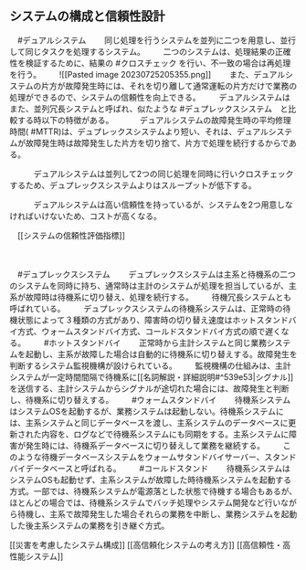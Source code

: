 ## システムの構成と信頼性設計
　#デュアルシステム
　　同じ処理を行うシステムを並列に二つを用意し、並行して同じタスクを処理するシステム。
　　二つのシステムは、処理結果の正確性を検証するために、結果の #クロスチェック を行い、不一致の場合は再処理を行う。
　　![[Pasted image 20230725205355.png]]
　　また、デュアルシステムの片方が故障発生時には、それを切り離して通常運転の片方だけで業務の処理ができるので、システムの信頼性を向上できる。
　　デュアルシステムはまた、並列冗長システムと呼ばれ、似たような #デュプレックスシステム　と比較する時以下の特徴がある。
　　　デュアルシステムの故障発生時の平均修理時間( #MTTR)は、デュプレックスシステムより短い、それは、デュアルシステムが故障発生時は故障発生した片方を切り捨て、片方で処理を続行するからである。
　　　

　　　デュアルシステムは並列して2つの同じ処理を同時に行いクロスチェックするため、デュプレックスシステムよりはスループットが低下する。

　　　デュアルシステムは高い信頼性を持っているが、システムを2つ用意しなければいけないため、コストが高くなる。

　[[システムの信頼性評価指標]]

　　　

　#デュプレックスシステム 
　　デュプレックスシステムは主系と待機系の二つのシステムを同時に持ち、通常時は主計のシステムが処理を担当しているが、主系が故障時は待機系に切り替え、処理を続行する。
　　待機冗長システムとも呼ばれている。
　　デュプレックスシステムの待機系システムは、正常時の待機状態によって３種類の方式があり、障害時の切り替え速度はホットスタンドバイ方式、ウォームスタンドバイ方式、コールドスタンドバイ方式の順で遅くなる。
　　#ホットスタンドバイ
　　正常時から主計システムと同じ業務システムを起動し、主系が故障した場合は自動的に待機系に切り替えする。故障発生を判断するシステム監視機構が設けられている。
　　監視機構の仕組みは、主計システムが一定時間間隔で待機系に[[名詞解説・詳細説明#^539e53|シグナル]]を送信する、主計システムからシグナルが途切れた場合には、故障発生と判断し、待機系に切り替えする。
　　#ウォームスタンドバイ
　　待機系システムはシステムOSを起動するが、業務システムは起動しない。待機系システムには、主系システムと同じデータベースを渡し、主系システムのデータベースに更新された内容を、ログなどで待機系システムにも同期をする。主系システムに障害が発生時には、待機系データベースに切り替えして業務を継続する。
　　このような待機データベースシステムをウォームサタンドバイサーバー、スタンドバイデータベースと呼ばれる。
　　#コールドスタンド
　　待機系システムはシステムOSも起動せず、主系システムが故障した時待機系システムを起動する方式。一部では、待機系システムが電源落とした状態で待機する場合もあるが、ほとんどの場合では、待機系システムでバッチ処理やシステム開発など行いながら待機し、主系で故障発生した場合それらの業務を中断し、業務システムを起動した後主系システムの業務を引き継ぐ方式。


[[災害を考慮したシステム構成]]
[[高信頼化システムの考え方]]
[[高信頼性・高性能システム]]
